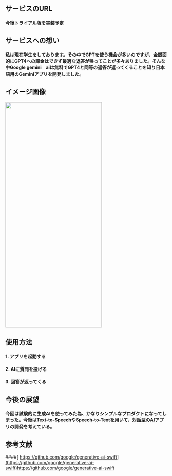 ## **サービスのURL** 
#### 今後トライアル版を実装予定

## **サービスへの想い** 
#### 私は現在学生をしております。その中でGPTを使う機会が多いのですが、金銭面的にGPT4への課金はできず最適な返答が帰ってことが多々ありました。そんな中Google gemini　aiは無料でGPT4と同等の返答が返ってくることを知り日本語用のGeminiアプリを開発しました。

## **イメージ画像** 
#### <img src="https://f.yourl.jp/1f4ba1ad" width="300" height="700">
## **使用方法**
#### 1. アプリを起動する
#### 2. AIに質問を投げる
#### 3. 回答が返ってくる

## **今後の展望**
#### 今回は試験的に生成AIを使ってみた為、かなりシンプルなプロダクトになってしまった。今後はText-to-SpeechやSpeech-to-Textを用いて、対話型のAIアプリの開発を考えている。

## **参考文献**
####[ https://github.com/google/generative-ai-swift](https://github.com/google/generative-ai-swift)https://github.com/google/generative-ai-swift


